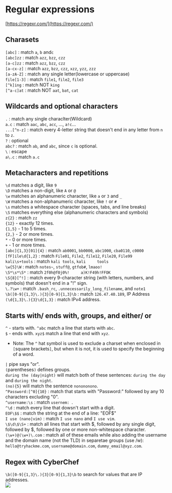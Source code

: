 # Regular expressions

[https://regexr.com/](https://regexr.com/)  

## Charasets
`[abc]` : match `a`, `b` and`c`  
`[abc]zz` : match `azz`, `bzz`, `czz`  
`[a-c]zz` : match `azz`, `bzz`, `czz`  
`[a-cx-z]` : match `azz`, `bzz`, `czz`, `xzz`, `yzz`, `zzz`  
`[a-zA-Z]` : match any single letter(lowercase or uppercase)  
`file[1-3]` : match `file1`, `file2`, `file3`  
`[^k]ing` : match NOT `king`  
`[^a-c]at` : match NOT `aat`, `bat`, `cat`  

## Wildcards and optional characters
`.` : match any single characlter(Wildcard)  
`a.c` : match `aac`, `abc`, `acc`, ..., `a!c`...  
`...[^n-z]` : match every 4-letter string that doesn't end in any letter from `n` to `z`.    
`?` : optional  
`abc?` : match `ab`, and `abc`, since `c` is optional.  
`\` : escape  
`a\.c` : match `a.c`  

## Metacharacters and repetitions
`\d` matches a digit, like `9`  
`\D` matches a non-digit, like `A` or `@`  
`\w` matches an alphanumeric character, like `a` or `3` and `_`   
`\W` matches a non-alphanumeric character, like `!` or `#`  
`\s` matches a whitespace character (spaces, tabs, and line breaks)  
`\S` matches everything else (alphanumeric characters and symbols)  
`z{2}` : match `zz`  
`{12}` - exactly 12 times.  
`{1,5}` - 1 to 5 times.  
`{2,}` - 2 or more times.  
`*` - 0 or more times.  
`+` - 1 or more times.  
`[abc]{1,3}[01]{4}` : match `ab0001`, `bb0000`, `abc1000`, `cba0110`, `c0000`  
`[fF]ile\d{1,2}` : match `File01`, `File2`, `file12`, `File20`, `File99`  
`kali\s+tools` : match `kali tools`, `kali     tools`  
`\w{5}\W` : match `notes~`, `stuff@`, `gtfob#`, `lmaoo!`  
`\S*\s*\S*` : match `2f0h@f0j0%!     a)K!F49h!FFOK`  
`\S{8}[^!]` : match every 9-character string (with letters, numbers, and symbols) that doesn't end in a "!" sign.  
`\.?\w+` : match `.bash_rc`, `.unnecessarily_long_filename`, and `note1`  
`\b([0-9]{1,3}\.){3}[0-9]{1,3}\b` : match `126.47.40.189`, IP Address 
`(\d{1,3}\.){3}\d{1,3}` : match IPv4 address.  


## Starts with/ ends with, groups, and either/ or
`^` - starts with. `^abc` match a line that starts with `abc`.  
`$` - ends with. `xyz$` match a line that end with `xyz`.  
- Note: The `^` hat symbol is used to exclude a charset when enclosed in `[`square brackets`]`, but when it is not, it is used to specify the beginning of a word.  

`|` pipe says "or".  
`(`parentheses`)` defines groups.  
`during the (day|night)` will match both of these sentences: `during the day` and `during the night`.  
`(no){5}` will match the sentence `nonononono`.  
`^Password:[^0]{10}` : match that starts with "Password:" followed by any 10 characters excluding "0".  
`^username:\s` : match `usernem: `.  
`^\d` : match every line that dowsn't start with a digit.  
`EOF\$$` : match the string at the end of a line: "EOF$"  
`I use (nano|vim)` : match `I use nano` and `I use vim`.  
`\$\d\$\S+` : match all lines that start with $, followed by any single digit,
followed by $, followed by one or more non-whitespace character.  
`(\w+)@(\w+)\.com` : match all of these emails while also adding the username and the domain name (not the TLD) in separetae groups (use /w):` hello@tryhackme.com`, `username@domain.com`, `dummy_email@xyz.com`.

## Regex with CyberChef
`\b([0-9]{1,3}\.){3}[0-9]{1,3}\b` to search for values that are IP addresses.  
 <img src="https://github.com/nkn-ctrl/TryHackMe/assets/73976100/355300c7-00c5-470c-a910-8519af9d0aa7">   





